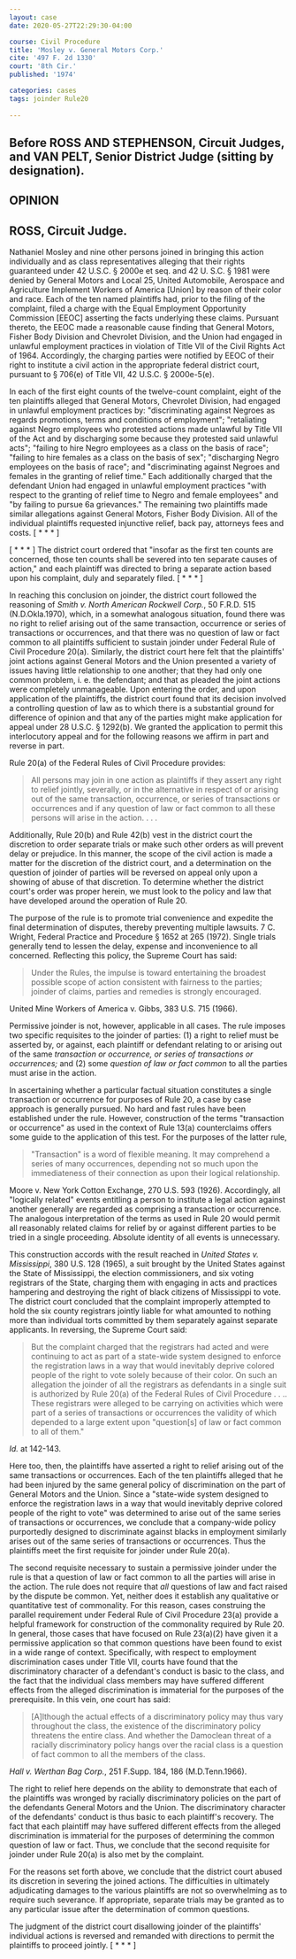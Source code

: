 ```yaml
---
layout: case
date: 2020-05-27T22:29:30-04:00

course: Civil Procedure 
title: 'Mosley v. General Motors Corp.'
cite: '497 F. 2d 1330'
court: '8th Cir.'
published: '1974'

categories: cases 
tags: joinder Rule20
    
---
```

## Before ROSS AND STEPHENSON, Circuit Judges, and VAN PELT, Senior District Judge (sitting by designation).

## OPINION 

## ROSS, Circuit Judge.

Nathaniel Mosley and nine other persons joined in bringing this action individually and as class representatives alleging that their rights guaranteed under 42 U.S.C. § 2000e et seq. and 42 U. S.C. § 1981 were denied by General Motors and Local 25, United Automobile, Aerospace and Agriculture Implement Workers of America [Union] by reason of their color and race. Each of the ten named plaintiffs had, prior to the filing of the complaint, filed a charge with the Equal Employment Opportunity Commission [EEOC] asserting the facts underlying these claims. Pursuant thereto, the EEOC made a reasonable cause finding that General Motors, Fisher Body Division and Chevrolet Division, and the Union had engaged in unlawful employment practices in violation of Title VII of the Civil Rights Act of 1964. Accordingly, the charging parties were notified by EEOC of their right to institute a civil action in the appropriate federal district court, pursuant to § 706(e) of Title VII, 42 U.S.C. § 2000e-5(e).

In each of the first eight counts of the twelve-count complaint, eight of the ten plaintiffs alleged that General Motors, Chevrolet Division, had engaged in unlawful employment practices by: "discriminating against Negroes as regards promotions, terms and conditions of employment"; "retaliating against Negro employees who protested actions made unlawful by Title VII of the Act and by discharging some because they protested said unlawful acts"; "failing to hire Negro employees as a class on the basis of race"; "failing to hire females as a class on the basis of sex"; "discharging Negro employees on the basis of race"; and "discriminating against Negroes and females in the granting of relief time." Each additionally charged that the defendant Union had engaged in unlawful employment practices "with respect to the granting of relief time to Negro and female employees" and "by failing to pursue 6a grievances." The remaining two plaintiffs made similar allegations against General Motors, Fisher Body Division. All of the individual plaintiffs requested injunctive relief, back pay, attorneys fees and costs. [ * * * ]

[ * * * ] The district court ordered that "insofar as the first ten counts are concerned, those ten counts shall be severed into ten separate causes of action," and each plaintiff was directed to bring a separate action based upon his complaint, duly and separately filed. [ * * * ] 

In reaching this conclusion on joinder, the district court followed the reasoning of _Smith v. North American Rockwell Corp._, 50 F.R.D. 515 (N.D.Okla.1970), which, in a somewhat analogous situation, found there was no right to relief arising out of the same transaction, occurrence or series of transactions or occurrences, and that there was no question of law or fact common to all plaintiffs sufficient to sustain joinder under Federal Rule of Civil Procedure 20(a). Similarly, the district court here felt that the plaintiffs' joint actions against General Motors and the Union presented a variety of issues having little relationship to one another; that they had only one common problem, i. e. the defendant; and that as pleaded the joint actions were completely unmanageable. Upon entering the order, and upon application of the plaintiffs, the district court found that its decision involved a controlling question of law as to which there is a substantial ground for difference of opinion and that any of the parties might make application for appeal under 28 U.S.C. § 1292(b). We granted the application to permit this interlocutory appeal and for the following reasons we affirm in part and reverse in part.

Rule 20(a) of the Federal Rules of Civil Procedure provides:

> All persons may join in one action as plaintiffs if they assert any right to relief jointly, severally, or in the alternative in respect of or arising out of the same transaction, occurrence, or series of transactions or occurrences and if any question of law or fact common to all these persons will arise in the action. . . .

Additionally, Rule 20(b) and Rule 42(b) vest in the district court the discretion to order separate trials or make such other orders as will prevent delay or prejudice. In this manner, the scope of the civil action is made a matter for the discretion of the district court, and a determination on the question of joinder of parties will be reversed on appeal only upon a showing of abuse of that discretion. To determine whether the district court's order was proper herein, we must look to the policy and law that have developed around the operation of Rule 20.

The purpose of the rule is to promote trial convenience and expedite the final determination of disputes, thereby preventing multiple lawsuits. 7 C. Wright, Federal Practice and Procedure § 1652 at 265 (1972). Single trials generally tend to lessen the delay, expense and inconvenience to all concerned. Reflecting this policy, the Supreme Court has said:

> Under the Rules, the impulse is toward entertaining the broadest possible scope of action consistent with fairness to the parties; joinder of claims, parties and remedies is strongly encouraged.

United Mine Workers of America v. Gibbs, 383 U.S. 715 (1966).

Permissive joinder is not, however, applicable in all cases. The rule imposes two specific requisites to the joinder of parties: (1) a right to relief must be asserted by, or against, each plaintiff or defendant relating to or arising out of the same _transaction or occurrence, or series of transactions or occurrences;_ and (2) some _question of law or fact common_ to all the parties must arise in the action.

In ascertaining whether a particular factual situation constitutes a single transaction or occurrence for purposes of Rule 20, a case by case approach is generally pursued. No hard and fast rules have been established under the rule. However, construction of the terms "transaction or occurrence" as used in the context of Rule 13(a) counterclaims offers some guide to the application of this test. For the purposes of the latter rule,

> "Transaction" is a word of flexible meaning. It may comprehend a series of many occurrences, depending not so much upon the immediateness of their connection as upon their logical relationship.

Moore v. New York Cotton Exchange, 270 U.S. 593 (1926). Accordingly, all "logically related" events entitling a person to institute a legal action against another generally are regarded as comprising a transaction or occurrence. The analogous interpretation of the terms as used in Rule 20 would permit all reasonably related claims for relief by or against different parties to be tried in a single proceeding. Absolute identity of all events is unnecessary.

This construction accords with the result reached in _United States v. Mississippi_, 380 U.S. 128 (1965), a suit brought by the United States against the State of Mississippi, the election commissioners, and six voting registrars of the State, charging them with engaging in acts and practices hampering and destroying the right of black citizens of Mississippi to vote. The district court concluded that the complaint improperly attempted to hold the six county registrars jointly liable for what amounted to nothing more than individual torts committed by them separately against separate applicants. In reversing, the Supreme Court said:

> But the complaint charged that the registrars had acted and were continuing to act as part of a state-wide system designed to enforce the registration laws in a way that would inevitably deprive colored people of the right to vote solely because of their color. On such an allegation the joinder of all the registrars as defendants in a single suit is authorized by Rule 20(a) of the Federal Rules of Civil Procedure . . .. These registrars were alleged to be carrying on activities which were part of a series of transactions or occurrences the validity of which depended to a large extent upon "question[s] of law or fact common to all of them."

_Id._ at 142-143.

Here too, then, the plaintiffs have asserted a right to relief arising out of the same transactions or occurrences. Each of the ten plaintiffs alleged that he had been injured by the same general policy of discrimination on the part of General Motors and the Union. Since a "state-wide system designed to enforce the registration laws in a way that would inevitably deprive colored people of the right to vote" was determined to arise out of the same series of transactions or occurrences, we conclude that a company-wide policy purportedly designed to discriminate against blacks in employment similarly arises out of the same series of transactions or occurrences. Thus the plaintiffs meet the first requisite for joinder under Rule 20(a).

The second requisite necessary to sustain a permissive joinder under the rule is that a question of law or fact common to all the parties will arise in the action. The rule does not require that _all_ questions of law and fact raised by the dispute be common. Yet, neither does it establish any qualitative or quantitative test of commonality. For this reason, cases construing the parallel requirement under Federal Rule of Civil Procedure 23(a) provide a helpful framework for construction of the commonality required by Rule 20. In general, those cases that have focused on Rule 23(a)(2) have given it a permissive application so that common questions have been found to exist in a wide range of context. Specifically, with respect to employment discrimination cases under Title VII, courts have found that the discriminatory character of a defendant's conduct is basic to the class, and the fact that the individual class members may have suffered different effects from the alleged discrimination is immaterial for the purposes of the prerequisite. In this vein, one court has said:

> [A]lthough the actual effects of a discriminatory policy may thus vary throughout the class, the existence of the discriminatory policy threatens the entire class. And whether the Damoclean threat of a racially discriminatory policy hangs over the racial class is a question of fact common to all the members of the class.

_Hall v. Werthan Bag Corp._, 251 F.Supp. 184, 186 (M.D.Tenn.1966).

The right to relief here depends on the ability to demonstrate that each of the plaintiffs was wronged by racially discriminatory policies on the part of the defendants General Motors and the Union. The discriminatory character of the defendants' conduct is thus basic to each plaintiff's recovery. The fact that each plaintiff may have suffered different effects from the alleged discrimination is immaterial for the purposes of determining the common question of law or fact. Thus, we conclude that the second requisite for joinder under Rule 20(a) is also met by the complaint.

For the reasons set forth above, we conclude that the district court abused its discretion in severing the joined actions. The difficulties in ultimately adjudicating damages to the various plaintiffs are not so overwhelming as to require such severance. If appropriate, separate trials may be granted as to any particular issue after the determination of common questions.

The judgment of the district court disallowing joinder of the plaintiffs' individual actions is reversed and remanded with directions to permit the plaintiffs to proceed jointly. [ * * * ]

